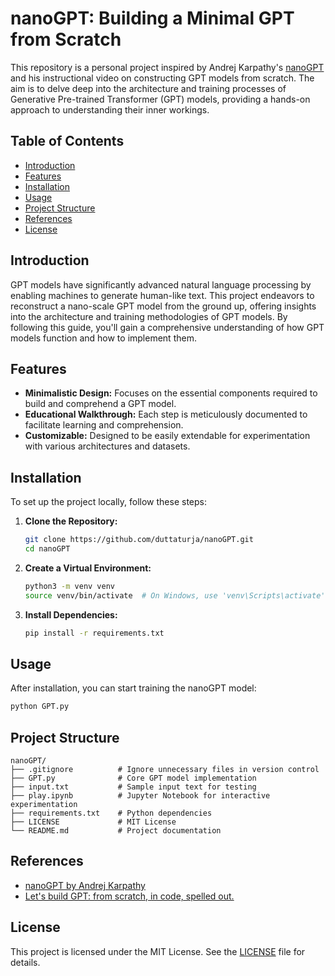 # nanoGPT: Building a Minimal GPT from Scratch

This repository is a personal project inspired by Andrej Karpathy's [nanoGPT](https://github.com/karpathy/build-nanoGPT) and his instructional video on constructing GPT models from scratch. The aim is to delve deep into the architecture and training processes of Generative Pre-trained Transformer (GPT) models, providing a hands-on approach to understanding their inner workings.

## Table of Contents

- [Introduction](#introduction)
- [Features](#features)
- [Installation](#installation)
- [Usage](#usage)
- [Project Structure](#project-structure)
- [References](#references)
- [License](#license)

## Introduction

GPT models have significantly advanced natural language processing by enabling machines to generate human-like text. This project endeavors to reconstruct a nano-scale GPT model from the ground up, offering insights into the architecture and training methodologies of GPT models. By following this guide, you'll gain a comprehensive understanding of how GPT models function and how to implement them.

## Features

- **Minimalistic Design:** Focuses on the essential components required to build and comprehend a GPT model.
- **Educational Walkthrough:** Each step is meticulously documented to facilitate learning and comprehension.
- **Customizable:** Designed to be easily extendable for experimentation with various architectures and datasets.

## Installation

To set up the project locally, follow these steps:

1. **Clone the Repository:**

   ```bash
   git clone https://github.com/duttaturja/nanoGPT.git
   cd nanoGPT
   ```

2. **Create a Virtual Environment:**

   ```bash
   python3 -m venv venv
   source venv/bin/activate  # On Windows, use 'venv\Scripts\activate'
   ```

3. **Install Dependencies:**

   ```bash
   pip install -r requirements.txt
   ```

## Usage

After installation, you can start training the nanoGPT model:

```bash
python GPT.py 
```


## Project Structure

```
nanoGPT/
├── .gitignore          # Ignore unnecessary files in version control
├── GPT.py              # Core GPT model implementation
├── input.txt           # Sample input text for testing
├── play.ipynb          # Jupyter Notebook for interactive experimentation
├── requirements.txt    # Python dependencies
├── LICENSE             # MIT License
└── README.md           # Project documentation
```

## References

- [nanoGPT by Andrej Karpathy](https://github.com/karpathy/nanoGPT)
- [Let's build GPT: from scratch, in code, spelled out.](https://www.youtube.com/watch?v=kCc8FmEb1nY)

## License

This project is licensed under the MIT License. See the [LICENSE](LICENSE) file for details.
